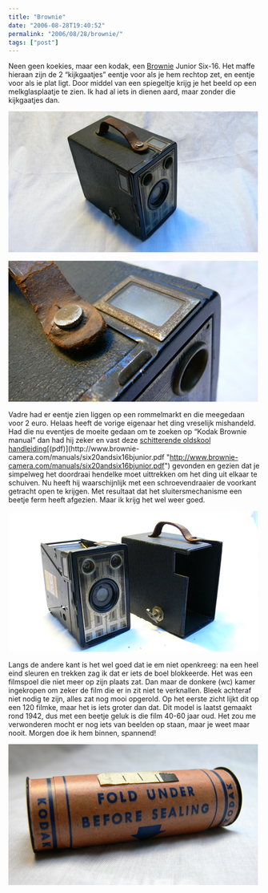 ```yaml
---
title: "Brownie"
date: "2006-08-28T19:40:52"
permalink: "2006/08/28/brownie/"
tags: ["post"]
---
```

Neen geen koekies, maar een kodak, een [Brownie](http://members.home.nl/brownies/ "http://members.home.nl/brownies/") Junior Six-16. Het maffe hieraan zijn de 2 “kijkgaatjes” eentje voor als je hem rechtop zet, en eentje voor als ie plat ligt. Door middel van een spiegeltje krijg je het beeld op een melkglasplaatje te zien. Ik had al iets in dienen aard, maar zonder die kijkgaatjes dan.

![brownie](/images/blog/2006/08/P1030698.jpg)

![kijkgaatje](/images/blog/2006/08/P1030694.jpg)

Vadre had er eentje zien liggen op een rommelmarkt en die meegedaan voor 2 euro. Helaas heeft de vorige eigenaar het ding vreselijk mishandeld. Had die nu eventjes de moeite gedaan om te zoeken op “Kodak Brownie manual” dan had hij zeker en vast deze [schitterende oldskool handleiding](http://www.brownie-camera.com/manuals/six20andsix16bjunior/index.shtml "http://www.brownie-camera.com/manuals/six20andsix16bjunior/index.shtml")[(pdf)](http://www.brownie-camera.com/manuals/six20andsix16bjunior.pdf "http://www.brownie-camera.com/manuals/six20andsix16bjunior.pdf") gevonden en gezien dat je simpelweg het doordraai hendelke moet uittrekken om het ding uit elkaar te schuiven. Nu heeft hij waarschijnlijk met een schroevendraaier de voorkant getracht open te krijgen. Met resultaat dat het sluitersmechanisme een beetje ferm heeft afgezien. Maar ik krijg het wel weer goed.

![open](/images/blog/2006/08/P1030707.jpg)

Langs de andere kant is het wel goed dat ie em niet openkreeg: na een heel eind sleuren en trekken zag ik dat er iets de boel blokkeerde. Het was een filmspoel die niet meer op zijn plaats zat. Dan maar de donkere (wc) kamer ingekropen om zeker de film die er in zit niet te verknallen. Bleek achteraf niet nodig te zijn, alles zat nog mooi opgerold. Op het eerste zicht lijkt dit op een 120 filmke, maar het is iets groter dan dat. Dit model is laatst gemaakt rond 1942, dus met een beetje geluk is die film 40-60 jaar oud. Het zou me verwonderen mocht er nog iets van beelden op staan, maar je weet maar nooit. Morgen doe ik hem binnen, spannend!

![brownie film](/images/blog/2006/08/P1030690.jpg)
